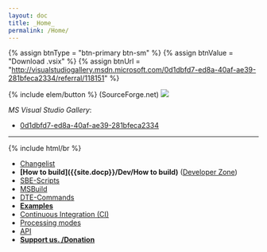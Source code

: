 ```yaml
---
layout: doc
title: _Home_
permalink: /Home/
---
```


{% assign btnType = "btn-primary btn-sm" %}
{% assign btnValue = "Download .vsix" %}
{% assign btnUrl = "http://visualstudiogallery.msdn.microsoft.com/0d1dbfd7-ed8a-40af-ae39-281bfeca2334/referral/118151" %}

{% include elem/button %} (SourceForge.net)
![](http://vssbe.sourceforge.net/stat/)

*MS Visual Studio Gallery*:

* [0d1dbfd7-ed8a-40af-ae39-281bfeca2334](http://visualstudiogallery.msdn.microsoft.com/0d1dbfd7-ed8a-40af-ae39-281bfeca2334/)

------
{% include html/br %}

* [Changelist](Changelist)
* **[How to build]({{site.docp}}/Dev/How to build)** ([Developer Zone]({{site.docp}}/Dev))
* [SBE-Scripts]({{site.docp}}/Scripts/SBE-Scripts)
* [MSBuild]({{site.docp}}/Scripts/MSBuild)
* [DTE-Commands]({{site.docp}}/Scripts/DTE-Commands)
* **[Examples]({{site.docp}}/Examples)**
* [Continuous Integration (CI)]({{site.docp}}/CI)
* [Processing modes]({{site.docp}}/Modes)
* [API]({{site.docp}}/API)
* **[Support us. /Donation](Donation)**

